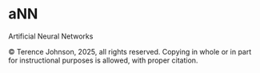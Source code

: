 # aNN
Artificial Neural Networks

© Terence Johnson, 2025, all rights reserved. Copying in whole or in part for instructional purposes is allowed, with proper citation. 
